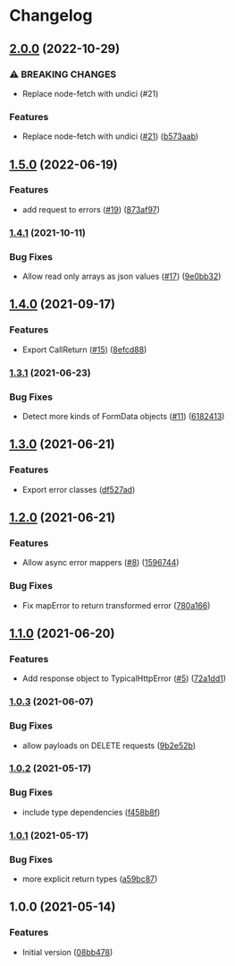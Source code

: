 # Changelog

## [2.0.0](https://github.com/runeh/typical-fetch/compare/v1.5.0...v2.0.0) (2022-10-29)


### ⚠ BREAKING CHANGES

* Replace node-fetch with undici (#21)

### Features

* Replace node-fetch with undici ([#21](https://github.com/runeh/typical-fetch/issues/21)) ([b573aab](https://github.com/runeh/typical-fetch/commit/b573aab9aa9f5e5830fec2bf53e3cc06ee301025))

## [1.5.0](https://www.github.com/runeh/typical-fetch/compare/v1.4.1...v1.5.0) (2022-06-19)


### Features

* add request to errors ([#19](https://www.github.com/runeh/typical-fetch/issues/19)) ([873af97](https://www.github.com/runeh/typical-fetch/commit/873af974ca57f0497e9c022606ffc57c3aa4128f))

### [1.4.1](https://www.github.com/runeh/typical-fetch/compare/v1.4.0...v1.4.1) (2021-10-11)


### Bug Fixes

* Allow read only arrays as json values ([#17](https://www.github.com/runeh/typical-fetch/issues/17)) ([9e0bb32](https://www.github.com/runeh/typical-fetch/commit/9e0bb32c1818f9a24211e21a812f2d3741f96955))

## [1.4.0](https://www.github.com/runeh/typical-fetch/compare/v1.3.1...v1.4.0) (2021-09-17)


### Features

* Export CallReturn ([#15](https://www.github.com/runeh/typical-fetch/issues/15)) ([8efcd88](https://www.github.com/runeh/typical-fetch/commit/8efcd889ab59c5d89c2db8d20e8b200c594ebc30))

### [1.3.1](https://www.github.com/runeh/typical-fetch/compare/v1.3.0...v1.3.1) (2021-06-23)


### Bug Fixes

* Detect more kinds of FormData objects ([#11](https://www.github.com/runeh/typical-fetch/issues/11)) ([6182413](https://www.github.com/runeh/typical-fetch/commit/6182413b0e2a79f32307ab870e98049b4033345a))

## [1.3.0](https://www.github.com/runeh/typical-fetch/compare/v1.2.0...v1.3.0) (2021-06-21)


### Features

* Export error classes ([df527ad](https://www.github.com/runeh/typical-fetch/commit/df527adecd13bcbddb1c1503f3ea0d208d780f5f))

## [1.2.0](https://www.github.com/runeh/typical-fetch/compare/v1.1.0...v1.2.0) (2021-06-21)


### Features

* Allow async error mappers ([#8](https://www.github.com/runeh/typical-fetch/issues/8)) ([1596744](https://www.github.com/runeh/typical-fetch/commit/15967449dd30c79f222f53136c8fcf4f8ad9a796))


### Bug Fixes

* Fix mapError to return transformed error ([780a166](https://www.github.com/runeh/typical-fetch/commit/780a16605498738ca3638f3b3910ebd903f2d98e))

## [1.1.0](https://www.github.com/runeh/typical-fetch/compare/v1.0.3...v1.1.0) (2021-06-20)


### Features

* Add response object to TypicalHttpError ([#5](https://www.github.com/runeh/typical-fetch/issues/5)) ([72a1dd1](https://www.github.com/runeh/typical-fetch/commit/72a1dd16e1dfea8d9fd3f9dc6b38fa461aae5053))

### [1.0.3](https://www.github.com/runeh/typical-fetch/compare/v1.0.2...v1.0.3) (2021-06-07)


### Bug Fixes

* allow payloads on DELETE requests ([9b2e52b](https://www.github.com/runeh/typical-fetch/commit/9b2e52b2f9313e1d4dc61f1f1b5ed46ad246cd03))

### [1.0.2](https://www.github.com/runeh/typical-fetch/compare/v1.0.1...v1.0.2) (2021-05-17)


### Bug Fixes

* include type dependencies ([f458b8f](https://www.github.com/runeh/typical-fetch/commit/f458b8fcb3d85173e21966207cd3ed9c140d7858))

### [1.0.1](https://www.github.com/runeh/typical-fetch/compare/v1.0.0...v1.0.1) (2021-05-17)


### Bug Fixes

* more explicit return types ([a59bc87](https://www.github.com/runeh/typical-fetch/commit/a59bc878b2bcccc18bc5913491e9737b536ca5fc))

## 1.0.0 (2021-05-14)


### Features

* Initial version ([08bb478](https://www.github.com/runeh/typical-fetch/commit/08bb478b2225cb8accf9db5cfdede75d3dbe612a))
